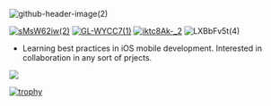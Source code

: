 ![github-header-image(2)](https://user-images.githubusercontent.com/98527464/221834802-3750f691-7493-4aad-8a9c-a9a2f6b62626.png)


[![sMsW62iw(2)](https://user-images.githubusercontent.com/98527464/221829519-b1338bf0-6035-4059-bfee-903c638ab488.svg)][1]
[![GL-WYCC7(1)](https://user-images.githubusercontent.com/98527464/221830315-88bb8cb7-d1a7-48c0-862a-58c3c7052ff3.svg)][2]
[![iktc8Ak-_2](https://user-images.githubusercontent.com/98527464/221831634-d1cade41-762b-40bb-be92-38c947cf92d7.svg)][3]
![LXBbFv5t(4)](https://user-images.githubusercontent.com/98527464/221830866-772cf88e-d083-4b59-b37d-aac37942d76c.svg)

- Learning best practices in iOS mobile development. Interested in collaboration in any sort of prjects.

![](https://komarev.com/ghpvc/?username=StasonLV&style=for-the-badge)

[![trophy](https://github-profile-trophy.vercel.app/?username=StasonLV&theme=dark_dimmed&margin-w=30&no-frame=true)](https://github.com/ryo-ma/github-profile-trophy)

<!---
StasonLV/StasonLV is a ✨ special ✨ repository because its `README.md` (this file) appears on your GitHub profile.
You can click the Preview link to take a look at your changes.
--->
[1]: https://t.me/stasonlv
[2]: https://www.linkedin.com/in/stas-lezovsky-4bb588226
[3]: https://instagram.com/stasonlv?igshid=YmMyMTA2M2Y=
